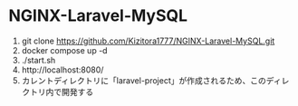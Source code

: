 # NGINX-Laravel-MySQL

1. git clone https://github.com/Kizitora1777/NGINX-Laravel-MySQL.git
2. docker compose up -d
3. ./start.sh
4. http://localhost:8080/
5. カレントディレクトリに「laravel-project」が作成されるため、このディレクトリ内で開発する
